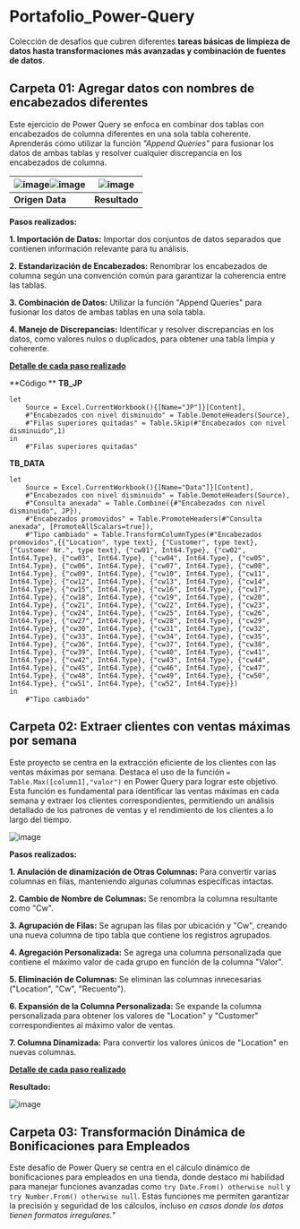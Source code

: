 # Portafolio_Power-Query
Colección de desafíos que cubren diferentes **tareas básicas de limpieza de datos hasta transformaciones más avanzadas y combinación de fuentes de datos**.

## Carpeta 01: Agregar datos con nombres de encabezados diferentes
Este ejercicio de Power Query se enfoca en combinar dos tablas con encabezados de columna diferentes en una sola tabla coherente.
Aprenderás cómo utilizar la función *"Append Queries"* para fusionar los datos de ambas tablas y resolver cualquier discrepancia en los encabezados de columna.

| ![image](https://github.com/Maria1899/Portafolio_Power-Query/assets/103380005/f28a2c50-c942-4b9b-a45f-976795c20993)![image](https://github.com/Maria1899/Portafolio_Power-Query/assets/103380005/03966d55-4225-409d-b5a2-8ba10d4c8a63)  | ![image](https://github.com/Maria1899/Portafolio_Power-Query/assets/103380005/88affcd3-a9db-4bfe-b5e6-287888ac4090) |
|---|---|
| **Origen Data** | **Resultado** |

**Pasos realizados:**

**1. Importación de Datos:** Importar dos conjuntos de datos separados que contienen información relevante para tu análisis.

**2. Estandarización de Encabezados:** Renombrar los encabezados de columna según una convención común para garantizar la coherencia entre las tablas.

**3. Combinación de Datos:** Utilizar la función "Append Queries" para fusionar los datos de ambas tablas en una sola tabla.

**4. Manejo de Discrepancias:** Identificar y resolver discrepancias en los datos, como valores nulos o duplicados, para obtener una tabla limpia y coherente.

 **[Detalle de cada paso realizado](https://github.com/Maria1899/Portafolio_Power-Query/blob/main/01_Append%20Data%20with%20Different%20Column%20Headers/Solucion%20del%20desaf%C3%ADo.pdf)**

**Código **
**TB_JP**
```
let
    Source = Excel.CurrentWorkbook(){[Name="JP"]}[Content],
    #"Encabezados con nivel disminuido" = Table.DemoteHeaders(Source),
    #"Filas superiores quitadas" = Table.Skip(#"Encabezados con nivel disminuido",1)
in
    #"Filas superiores quitadas"
```
**TB_DATA**
```
let
    Source = Excel.CurrentWorkbook(){[Name="Data"]}[Content],
    #"Encabezados con nivel disminuido" = Table.DemoteHeaders(Source),
    #"Consulta anexada" = Table.Combine({#"Encabezados con nivel disminuido", JP}),
    #"Encabezados promovidos" = Table.PromoteHeaders(#"Consulta anexada", [PromoteAllScalars=true]),
    #"Tipo cambiado" = Table.TransformColumnTypes(#"Encabezados promovidos",{{"Location", type text}, {"Customer", type text}, {"Customer Nr.", type text}, {"cw01", Int64.Type}, {"cw02", Int64.Type}, {"cw03", Int64.Type}, {"cw04", Int64.Type}, {"cw05", Int64.Type}, {"cw06", Int64.Type}, {"cw07", Int64.Type}, {"cw08", Int64.Type}, {"cw09", Int64.Type}, {"cw10", Int64.Type}, {"cw11", Int64.Type}, {"cw12", Int64.Type}, {"cw13", Int64.Type}, {"cw14", Int64.Type}, {"cw15", Int64.Type}, {"cw16", Int64.Type}, {"cw17", Int64.Type}, {"cw18", Int64.Type}, {"cw19", Int64.Type}, {"cw20", Int64.Type}, {"cw21", Int64.Type}, {"cw22", Int64.Type}, {"cw23", Int64.Type}, {"cw24", Int64.Type}, {"cw25", Int64.Type}, {"cw26", Int64.Type}, {"cw27", Int64.Type}, {"cw28", Int64.Type}, {"cw29", Int64.Type}, {"cw30", Int64.Type}, {"cw31", Int64.Type}, {"cw32", Int64.Type}, {"cw33", Int64.Type}, {"cw34", Int64.Type}, {"cw35", Int64.Type}, {"cw36", Int64.Type}, {"cw37", Int64.Type}, {"cw38", Int64.Type}, {"cw39", Int64.Type}, {"cw40", Int64.Type}, {"cw41", Int64.Type}, {"cw42", Int64.Type}, {"cw43", Int64.Type}, {"cw44", Int64.Type}, {"cw45", Int64.Type}, {"cw46", Int64.Type}, {"cw47", Int64.Type}, {"cw48", Int64.Type}, {"cw49", Int64.Type}, {"cw50", Int64.Type}, {"cw51", Int64.Type}, {"cw52", Int64.Type}})
in
    #"Tipo cambiado"
```

## Carpeta 02: Extraer clientes con ventas máximas por semana

Este proyecto se centra en la extracción eficiente de los clientes con las ventas máximas por semana. Destaca el uso de la función ```= Table.Max([column1],"valor")``` en Power Query para lograr este objetivo. Esta función es fundamental para identificar las ventas máximas en cada semana y extraer los clientes correspondientes, permitiendo un análisis detallado de los patrones de ventas y el rendimiento de los clientes a lo largo del tiempo.

![image](https://github.com/Maria1899/Portafolio_Power-Query/assets/103380005/fbd09b17-ddd0-49ca-98eb-711b8a80a670)

**Pasos realizados:**

**1. Anulación de dinamización de Otras Columnas:** Para convertir varias columnas en filas, manteniendo algunas columnas específicas intactas.

**2. Cambio de Nombre de Columnas:** Se renombra la columna resultante como "Cw".

**3. Agrupación de Filas:** Se agrupan las filas por ubicación y "Cw", creando una nueva columna de tipo tabla que contiene los registros agrupados.


**4. Agregación Personalizada:** Se agrega una columna personalizada que contiene el máximo valor de cada grupo en función de la columna "Valor".

**5. Eliminación de Columnas:** Se eliminan las columnas innecesarias ("Location", "Cw", "Recuento"). 

**6. Expansión de la Columna Personalizada:** Se expande la columna personalizada para obtener los valores de "Location" y "Customer" correspondientes al máximo valor de ventas.

**7. Columna Dinamizada:** Para convertir los valores únicos de "Location" en nuevas columnas.

 **[Detalle de cada paso realizado](https://github.com/Maria1899/Portafolio_Power-Query/blob/main/02_Extract%20Customers%20with%20max.%20Sales/Desaf%C3%ADoSoluci%C3%B3n.pdf)**
 
**Resultado:**

![image](https://github.com/Maria1899/Portafolio_Power-Query/assets/103380005/59570bed-25de-4b1e-b7f7-59fa200121e8)

## Carpeta 03: Transformación Dinámica de Bonificaciones para Empleados

Este desafío de Power Query se centra en el cálculo dinámico de bonificaciones para empleados en una tienda, donde destaco mi habilidad para manejar funciones avanzadas como ```try Date.From() otherwise null``` y ```try Number.From() otherwise null```. Estas funciones me permiten garantizar la precisión y seguridad de los cálculos, incluso *en casos donde los datos tienen formatos irregulares.*"

